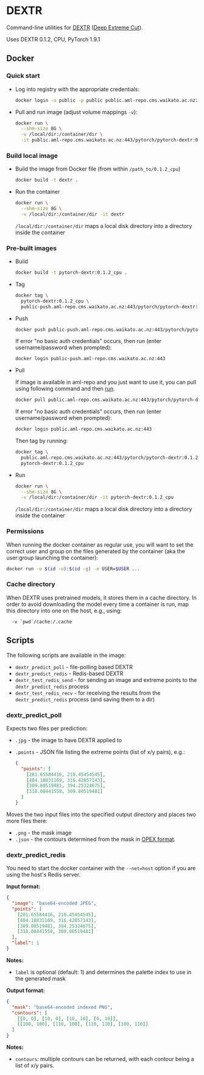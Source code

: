 # DEXTR

Command-line utilities for [DEXTR](https://github.com/Britefury/dextr) 
([Deep Extreme Cut](http://people.ee.ethz.ch/~cvlsegmentation/dextr/)). 

Uses DEXTR 0.1.2, CPU, PyTorch 1.9.1


## Docker

### Quick start

* Log into registry with the appropriate credentials:

  ```bash
  docker login -u public -p public public.aml-repo.cms.waikato.ac.nz:443 
  ```

* Pull and run image (adjust volume mappings `-v`):

  ```bash
  docker run \
    --shm-size 8G \
    -v /local/dir:/container/dir \
    -it public.aml-repo.cms.waikato.ac.nz:443/pytorch/pytorch-dextr:0.1.2_cpu
  ```

### Build local image

* Build the image from Docker file (from within `/path_to/0.1.2_cpu`)

  ```bash
  docker build -t dextr .
  ```
  
* Run the container

  ```bash
  docker run \
    --shm-size 8G \
    -v /local/dir:/container/dir -it dextr
  ```
  `/local/dir:/container/dir` maps a local disk directory into a directory inside the container

### Pre-built images

* Build

  ```bash
  docker build -t pytorch-dextr:0.1.2_cpu .
  ```
  
* Tag

  ```bash
  docker tag \
    pytorch-dextr:0.1.2_cpu \
    public-push.aml-repo.cms.waikato.ac.nz:443/pytorch/pytorch-dextr:0.1.2_cpu
  ```
  
* Push

  ```bash
  docker push public-push.aml-repo.cms.waikato.ac.nz:443/pytorch/pytorch-dextr:0.1.2_cpu
  ```
  If error "no basic auth credentials" occurs, then run (enter username/password when prompted):
  
  ```bash
  docker login public-push.aml-repo.cms.waikato.ac.nz:443
  ```
  
* Pull

  If image is available in aml-repo and you just want to use it, you can pull using following command and then [run](#run).

  ```bash
  docker pull public.aml-repo.cms.waikato.ac.nz:443/pytorch/pytorch-dextr:0.1.2_cpu
  ```
  If error "no basic auth credentials" occurs, then run (enter username/password when prompted):
  
  ```bash
  docker login public.aml-repo.cms.waikato.ac.nz:443
  ```
  Then tag by running:
  
  ```bash
  docker tag \
    public.aml-repo.cms.waikato.ac.nz:443/pytorch/pytorch-dextr:0.1.2_cpu \
    pytorch-dextr:0.1.2_cpu
  ```
  
* <a name="run">Run</a>

  ```bash
  docker run \
    --shm-size 8G \
    -v /local/dir:/container/dir -it pytorch-dextr:0.1.2_cpu
  ```
  `/local/dir:/container/dir` maps a local disk directory into a directory inside the container


### Permissions

When running the docker container as regular use, you will want to set the correct
user and group on the files generated by the container (aka the user:group launching
the container):

```bash
docker run -u $(id -u):$(id -g) -e USER=$USER ...
```


### Cache directory

When DEXTR uses pretrained models, it stores them in a cache directory. In order
to avoid downloading the model every time a container is run, map this 
directory into one on the host, e.g., using:

```
  -v `pwd`/cache:/.cache
```


## Scripts

The following scripts are available in the image:

* `dextr_predict_poll` - file-polling based DEXTR
* `dextr_predict_redis` - Redis-based DEXTR
* `dextr_test_redis_send` - for sending an image and extreme points to the `dextr_predict_redis` process 
* `dextr_test_redis_recv` - for receiving the results from the `dextr_predict_redis` process (and saving them to a dir) 

### dextr_predict_poll

Expects two files per prediction:

* `.jpg` - the image to have DEXTR applied to
* `.points` - JSON file listing the extreme points (list of x/y pairs), e.g.:

  ```json
  {
    "points": [
      [281.65584416, 210.45454545],
      [404.18831169, 316.42857143],
      [309.80519481, 394.25324675],
      [318.08441558, 309.80519481]
    ]
  }
  ```
  
Moves the two input files into the specified output directory and places two
more files there:

* `.png` - the mask image
* `.json` - the contours determined from the mask in 
  [OPEX format](https://github.com/WaikatoLink2020/objdet-predictions-exchange-format).


### dextr_predict_redis
 
You need to start the docker container with the `--net=host` option if you 
are using the host's Redis server.

**Input format:**

```json
{
  "image": "base64-encoded JPEG",
  "points": [
    [281.65584416, 210.45454545],
    [404.18831169, 316.42857143],
    [309.80519481, 394.25324675],
    [318.08441558, 309.80519481]
  ],
  "label": 1
}
```

**Notes:**

* `label` is optional (default: 1) and determines the palette index to use in
  the generated mask

**Output format:**

```json
{
  "mask": "base64-encoded indexed PNG",
  "contours": [
    [[0, 0], [10, 0], [10, 10], [0, 10]],
    [[100, 100], [110, 100], [110, 110], [100, 110]]
  ]
}
```

**Notes:**

* `contours`: multiple contours can be returned, with each contour being a list
  of x/y pairs.
